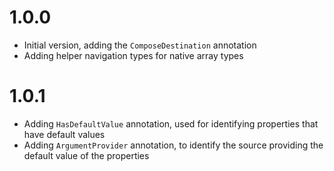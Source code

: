 # 1.0.0
* Initial version, adding the `ComposeDestination` annotation
* Adding helper navigation types for native array types

# 1.0.1
* Adding `HasDefaultValue` annotation, used for identifying properties that have default values
* Adding `ArgumentProvider` annotation, to identify the source providing the default value of the properties
